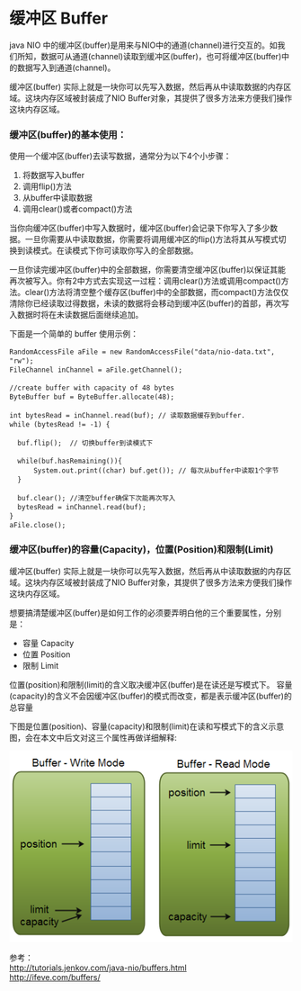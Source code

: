 # 缓冲区 Buffer 

java NIO 中的缓冲区(buffer)是用来与NIO中的通道(channel)进行交互的。如我们所知，数据可从通道(channel)读取到缓冲区(buffer)，也可将缓冲区(buffer)中的数据写入到通道(channel)。

缓冲区(buffer) 实际上就是一块你可以先写入数据，然后再从中读取数据的内存区域。这块内存区域被封装成了NIO Buffer对象，其提供了很多方法来方便我们操作这块内存区域。

### 缓冲区(buffer)的基本使用：

使用一个缓冲区(buffer)去读写数据，通常分为以下4个小步骤：

1. 将数据写入buffer
2. 调用flip()方法
3. 从buffer中读取数据
4. 调用clear()或者compact()方法

当你向缓冲区(buffer)中写入数据时，缓冲区(buffer)会记录下你写入了多少数据。一旦你需要从中读取数据，你需要将调用缓冲区的flip()方法将其从写模式切换到读模式。在读模式下你可读取你写入的全部数据。

一旦你读完缓冲区(buffer)中的全部数据，你需要清空缓冲区(buffer)以保证其能再次被写入。你有2中方式去实现这一过程：调用clear()方法或调用compact()方法。clear()方法将清空整个缓存区(buffer)中的全部数据，而compact()方法仅仅清除你已经读取过得数据，未读的数据将会移动到缓冲区(buffer)的首部，再次写入数据时将在未读数据后面继续追加。

下面是一个简单的 buffer 使用示例：

```
RandomAccessFile aFile = new RandomAccessFile("data/nio-data.txt", "rw");
FileChannel inChannel = aFile.getChannel();

//create buffer with capacity of 48 bytes
ByteBuffer buf = ByteBuffer.allocate(48);

int bytesRead = inChannel.read(buf); // 读取数据缓存到buffer.
while (bytesRead != -1) {

  buf.flip();  // 切换buffer到读模式下

  while(buf.hasRemaining()){
      System.out.print((char) buf.get()); // 每次从buffer中读取1个字节 
  }

  buf.clear(); //清空buffer确保下次能再次写入
  bytesRead = inChannel.read(buf);
}
aFile.close();
```

### 缓冲区(buffer)的容量(Capacity)，位置(Position)和限制(Limit)

缓冲区(buffer) 实际上就是一块你可以先写入数据，然后再从中读取数据的内存区域。这块内存区域被封装成了NIO Buffer对象，其提供了很多方法来方便我们操作这块内存区域。

想要搞清楚缓冲区(buffer)是如何工作的必须要弄明白他的三个重要属性，分别是：

- 容量 Capacity
- 位置 Position
- 限制 Limit

位置(position)和限制(limit)的含义取决缓冲区(buffer)是在读还是写模式下。
容量(capacity)的含义不会因缓冲区(buffer)的模式而改变，都是表示缓冲区(buffer)的总容量

下图是位置(position)、容量(capacity)和限制(limit)在读和写模式下的含义示意图，会在本文中后文对这三个属性再做详细解释:

![](./pic/buffers-modes.png)

参考：
<br><http://tutorials.jenkov.com/java-nio/buffers.html>
<br><http://ifeve.com/buffers/>
